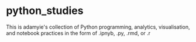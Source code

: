 # python_studies
This is adamyie's collection of Python programming, analytics, visualisation, and notebook practices in the form of .ipnyb, .py, .rmd, or .r
